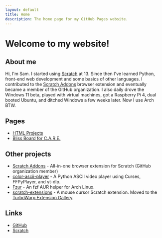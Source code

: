 ```yaml
---
layout: default
title: Home
description: The home page for my GitHub Pages website.
---
```


# Welcome to my website!


## About me

Hi, I'm Sam. I started using [Scratch](https://scratch.mit.edu) at 13. Since then I've learned Python, front-end web development and some basics of other languages. I contributed to the [Scratch Addons](https://scratchaddons.com) browser extension and eventually became a member of the GitHub organization. I also daily drove the Windows 11 beta, played with virtual machines, got a Raspberry Pi 4, dual booted Ubuntu, and ditched Windows a few weeks later. Now I use Arch BTW.

## Pages

* [HTML Projects](projects.html)
* [Bliss Board for C.A.R.E.](blissboard)

## Other projects

* [Scratch Addons](https://scratchaddons.com) - All-in-one browser extension for Scratch (GitHub organization member)
* [color-ascii-player](https://gitHub.com/Samq64/color-ascii-player) - A Python ASCII video player using Curses, FFPyPlayer, and yt-dlp.
* [Fzur](https://gitHub.com/Samq64/fzur) - An fzf AUR helper for Arch Linux.
* [scratch-extensions](https://github.com/Samq64/scratch-extensions) - A mouse cursor Scratch extension. Moved to the [TurboWarp Extension Gallery](https://github.com/TurboWarp/extensions/).

## Links

* [GitHub](https://github.com/Samq64)
* [Scratch](https://scratch.mit.edu/users/knotrocket)
